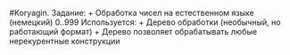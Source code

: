 #Koryagin.
Задание:
	+ Обработка чисел на естественном языке (немецкий) 0..999
Используется:
	+ Дерево обработки (необычный, но работающий формат)	+ Дерево позволяет обрабатывать любые нерекурентные конструкции

